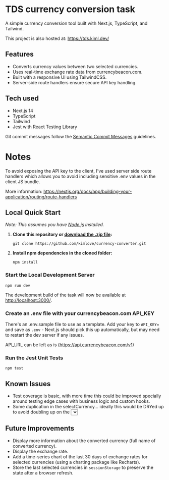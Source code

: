 # TDS currency conversion task

A simple currency conversion tool built with Next.js, TypeScript, and Tailwind.

This project is also hosted at: https://tds.kiml.dev/

## Features

- Converts currency values between two selected currencies.
- Uses real-time exchange rate data from currencybeacon.com.
- Built with a responsive UI using TailwindCSS.
- Server-side route handlers ensure secure API key handling.

## Tech used

- Next.js 14
- TypeScript
- Tailwind
- Jest with React Testing Library

Git commit messages follow the [Semantic Commit Messages](https://gist.github.com/joshbuchea/6f47e86d2510bce28f8e7f42ae84c716) guidelines.

# Notes

To avoid exposing the API key to the client, I've used server side route handlers which allows you to avoid including sensitive .env values in the client JS bundle.

More information: https://nextjs.org/docs/app/building-your-application/routing/route-handlers

## Local Quick Start

_Note: This assumes you have [Node.js](https://nodejs.org/en) installed._

1. **Clone this repository or [download the .zip file](https://github.com/kimlove/currency-converter/archive/refs/heads/main.zip):**

   `git clone https://github.com/kimlove/currency-converter.git`

2. **Install npm dependencies in the cloned folder:**

   `npm install`

### Start the Local Development Server

`npm run dev`

The development build of the task will now be available at [http://localhost:3000/](http://localhost:3000/).

### Create an .env file with your currencybeacon.com API_KEY

There's an .env.sample file to use as a template. Add your key to `API_KEY=` and save as `.env` - Next.js should pick this up automatically, but may need to restart the dev server if any issues.

API_URL can be left as is (https://api.currencybeacon.com/v1)

### Run the Jest Unit Tests

`npm test`

## Known Issues

- Test coverage is basic, with more time this could be improved specially around testing edge cases with business logic and custom hooks.
- Some duplication in the selectCurrency... ideally this would be DRYed up to avoid doubling up on the <Select> component.

## Future Improvements

- Display more information about the converted currency (full name of converted currency).
- Display the exchange rate.
- Add a time-series chart of the last 30 days of exchange rates for selected currencies (using a charting package like Recharts).
- Store the last selected currencies in `sessionStorage` to preserve the state after a browser refresh.
